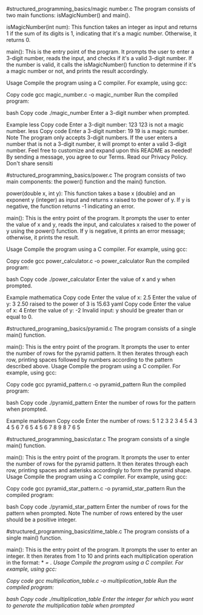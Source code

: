 #structured_programming_basics/magic number.c
The program consists of two main functions: isMagicNumber() and main().

isMagicNumber(int num): This function takes an integer as input and returns 1 if the sum of its digits is 1, indicating that it's a magic number. Otherwise, it returns 0.

main(): This is the entry point of the program. It prompts the user to enter a 3-digit number, reads the input, and checks if it's a valid 3-digit number. If the number is valid, it calls the isMagicNumber() function to determine if it's a magic number or not, and prints the result accordingly.

Usage
Compile the program using a C compiler. For example, using gcc:

Copy code
gcc magic_number.c -o magic_number
Run the compiled program:

bash
Copy code
./magic_number
Enter a 3-digit number when prompted.

Example
less
Copy code
Enter a 3-digit number: 123
123 is not a magic number.
less
Copy code
Enter a 3-digit number: 19
19 is a magic number.
Note
The program only accepts 3-digit numbers. If the user enters a number that is not a 3-digit number, it will prompt to enter a valid 3-digit number.
Feel free to customize and expand upon this README as needed!
By sending a message, you agree to our Terms. Read our Privacy Policy. Don't share sensiti



#structured_programming_basics/power.c
The program consists of two main components: the power() function and the main() function.

power(double x, int y): This function takes a base x (double) and an exponent y (integer) as input and returns x raised to the power of y. If y is negative, the function returns -1 indicating an error.

main(): This is the entry point of the program. It prompts the user to enter the value of x and y, reads the input, and calculates x raised to the power of y using the power() function. If y is negative, it prints an error message; otherwise, it prints the result.

Usage
Compile the program using a C compiler. For example, using gcc:

Copy code
gcc power_calculator.c -o power_calculator
Run the compiled program:

bash
Copy code
./power_calculator
Enter the value of x and y when prompted.

Example
mathematica
Copy code
Enter the value of x: 2.5
Enter the value of y: 3
2.50 raised to the power of 3 is 15.63
yaml
Copy code
Enter the value of x: 4
Enter the value of y: -2
Invalid input: y should be greater than or equal to 0.




#structured_programing_basics/pyramid.c
The program consists of a single main() function.

main(): This is the entry point of the program. It prompts the user to enter the number of rows for the pyramid pattern. It then iterates through each row, printing spaces followed by numbers according to the pattern described above.
Usage
Compile the program using a C compiler. For example, using gcc:

Copy code
gcc pyramid_pattern.c -o pyramid_pattern
Run the compiled program:

bash
Copy code
./pyramid_pattern
Enter the number of rows for the pattern when prompted.

Example
markdown
Copy code
Enter the number of rows: 5
        1
      2 3 2
    3 4 5 4 3
  4 5 6 7 6 5 4
5 6 7 8 9 8 7 6 5




#structured_programming_basics\star.c
The program consists of a single main() function.

main(): This is the entry point of the program. It prompts the user to enter the number of rows for the pyramid pattern. It then iterates through each row, printing spaces and asterisks accordingly to form the pyramid shape.
Usage
Compile the program using a C compiler. For example, using gcc:

Copy code
gcc pyramid_star_pattern.c -o pyramid_star_pattern
Run the compiled program:

bash
Copy code
./pyramid_star_pattern
Enter the number of rows for the pattern when prompted. 
Note
The number of rows entered by the user should be a positive integer.




#structured_programming_basics\time_table.c
The program consists of a single main() function.

main(): This is the entry point of the program. It prompts the user to enter an integer. It then iterates from 1 to 10 and prints each multiplication operation in the format: <number> * <i> = <result>.
Usage
Compile the program using a C compiler. For example, using gcc:

Copy code
gcc multiplication_table.c -o multiplication_table
Run the compiled program:

bash
Copy code
./multiplication_table
Enter the integer for which you want to generate the multiplication table when prompted
